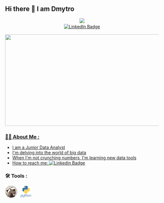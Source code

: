 ## Hi there 👋 I am Dmytro
<div id="header" align="center">
  <img src="https://media.giphy.com/media/M9gbBd9nbDrOTu1Mqx/giphy.gif" width="100"/>
</div>
<div id="badges" align="center">
  <a href="https://linkedin.com/in/dmytro-sokhin">
    <img src="https://img.shields.io/badge/LinkedIn-blue?style=for-the-badge&logo=linkedin&logoColor=white" alt="LinkedIn Badge"/>
</div>
<div id="counter" align="center">    
<img src="https://komarev.com/ghpvc/?username=Dimsohub&style=flat-square&color=blue" alt=""/>
</div>
<div align="center">
  <img src="https://media.giphy.com/media/dWesBcTLavkZuG35MI/giphy.gif" width="600" height="300"/>
</div> 
    
### :man_technologist: About Me :
- I am a Junior Data Analyst
- I'm delving into the world of big data
- When I'm not crunching numbers, I'm learning new data tools
- How to reach me: [![Linkedin Badge](https://img.shields.io/badge/-kakbar-blue?style=flat&logo=Linkedin&logoColor=white)](https://linkedin.com/in/dmytro-sokhin)

### :hammer_and_wrench: Tools :
<img src="https://github.com/devicons/devicon/blob/master/icons/dbeaver/dbeaver-original.svg" title="React" alt="React" width="40" height="40"/>&nbsp;
<img src="https://github.com/devicons/devicon/blob/master/icons/python/python-original-wordmark.svg" title="React" alt="React" width="40" height="40"/>&nbsp;


  
<!--
**Dimsohub/Dimsohub** is a ✨ _special_ ✨ repository because its `README.md` (this file) appears on your GitHub profile.

Here are some ideas to get you started:

- 🔭 I’m currently working on ...
- 🌱 I’m currently learning ...
- 👯 I’m looking to collaborate on ...
- 🤔 I’m looking for help with ...
- 💬 Ask me about ...
- 📫 How to reach me: ...
- 😄 Pronouns: ...
- ⚡ Fun fact: ...
-->

